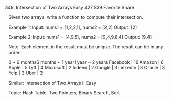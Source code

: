 349. Intersection of Two Arrays
Easy 427 839 Favorite Share 

Given two arrays, write a function to compute their intersection.

Example 1:
Input: nums1 = [1,2,2,1], nums2 = [2,2]
Output: [2]

Example 2:
Input: nums1 = [4,9,5], nums2 = [9,4,9,8,4]
Output: [9,4]

Note:
Each element in the result must be unique.
The result can be in any order.

0 ~ 6 months6 months ~ 1 year1 year ~ 2 years
Facebook | 16 Amazon | 6 Apple | 5 Lyft | 4 Microsoft | 2 Indeed | 2
Google | 3 LinkedIn | 3 Oracle | 3 Yelp | 2 Uber | 2

Similar:
Intersection of Two Arrays II Easy

Topic: Hash Table, Two Pointers, Binary Search, Sort
